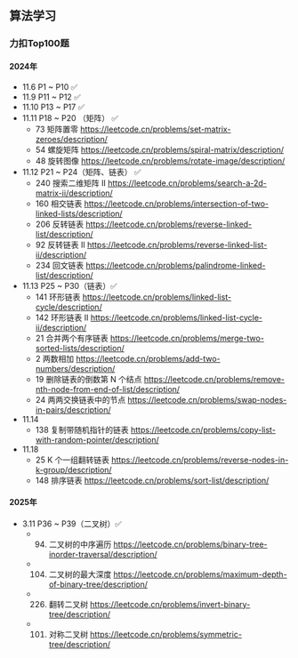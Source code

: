 ## 算法学习

### 力扣Top100题

#### 2024年

- 11.6 P1 ~ P10 ✅
- 11.9 P11 ~ P12 ✅
- 11.10 P13 ~ P17 ✅
- 11.11 P18 ~ P20 （矩阵） ✅
  - 73 矩阵置零 <https://leetcode.cn/problems/set-matrix-zeroes/description/>
  - 54 螺旋矩阵 <https://leetcode.cn/problems/spiral-matrix/description/>
  - 48 旋转图像 <https://leetcode.cn/problems/rotate-image/description/>
- 11.12 P21 ~ P24（矩阵、链表） ✅
  - 240 搜索二维矩阵 II <https://leetcode.cn/problems/search-a-2d-matrix-ii/description/>
  - 160 相交链表 <https://leetcode.cn/problems/intersection-of-two-linked-lists/description/>
  - 206 反转链表 <https://leetcode.cn/problems/reverse-linked-list/description/>
  - 92 反转链表 II <https://leetcode.cn/problems/reverse-linked-list-ii/description/>
  - 234 回文链表 <https://leetcode.cn/problems/palindrome-linked-list/description/>
- 11.13 P25 ~ P30（链表）✅
  - 141 环形链表 <https://leetcode.cn/problems/linked-list-cycle/description/>
  - 142 环形链表 II <https://leetcode.cn/problems/linked-list-cycle-ii/description/>
  - 21 合并两个有序链表 <https://leetcode.cn/problems/merge-two-sorted-lists/description/>
  - 2 两数相加 <https://leetcode.cn/problems/add-two-numbers/description/>
  - 19 删除链表的倒数第 N 个结点 <https://leetcode.cn/problems/remove-nth-node-from-end-of-list/description/>
  - 24 两两交换链表中的节点 <https://leetcode.cn/problems/swap-nodes-in-pairs/description/>
- 11.14
  - 138 复制带随机指针的链表 <https://leetcode.cn/problems/copy-list-with-random-pointer/description/>
- 11.18
  - 25 K 个一组翻转链表 <https://leetcode.cn/problems/reverse-nodes-in-k-group/description/>
  - 148 排序链表 <https://leetcode.cn/problems/sort-list/description/>

#### 2025年

- 3.11 P36 ~ P39（二叉树）✅
  - 94. 二叉树的中序遍历 https://leetcode.cn/problems/binary-tree-inorder-traversal/description/
  - 104. 二叉树的最大深度 https://leetcode.cn/problems/maximum-depth-of-binary-tree/description/
  - 226. 翻转二叉树  https://leetcode.cn/problems/invert-binary-tree/description/
  - 101. 对称二叉树 https://leetcode.cn/problems/symmetric-tree/description/